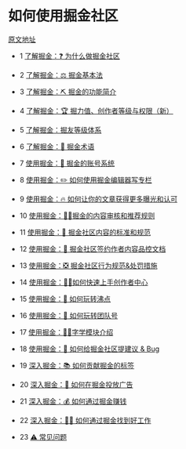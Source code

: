 <h1>如何使用掘金社区</h1>

<p><a href="https://juejin.cn/book/6844733795329900551?scrollMenuIndex=1">原文地址</a></p>

- 1 <a href="./1-了解掘金：❓ 为什么做掘金社区">了解掘金：❓ 为什么做掘金社区</a>

- 2 <a href="./2-了解掘金：⚖️ 掘金基本法">了解掘金：⚖️ 掘金基本法</a>

- 3 <a href="./3-了解掘金：⛏️ 掘金的功能简介">了解掘金：⛏️ 掘金的功能简介</a>

- 4 <a href="./4-了解掘金：🏆 掘力值、创作者等级与权限（新）">了解掘金：🏆 掘力值、创作者等级与权限（新）</a>

- 5 <a href="./5-了解掘金：掘友等级体系">了解掘金：掘友等级体系</a>

- 6 <a href="./6-了解掘金：📖 掘金术语">了解掘金：📖 掘金术语</a>

- 7 <a href="./7-使用掘金：👤 掘金的账号系统">使用掘金：👤 掘金的账号系统</a>

- 8 <a href="./8-使用掘金：✏️ 如何使用掘金编辑器写专栏">使用掘金：✏️ 如何使用掘金编辑器写专栏</a>

- 9 <a href="./9-使用掘金：🔥 如何让你的文章获得更多曝光和认可">使用掘金：🔥 如何让你的文章获得更多曝光和认可</a>

- 10 <a href="./10-使用掘金：👮‍♀️掘金的内容审核和推荐规则">使用掘金：👮‍♀️掘金的内容审核和推荐规则</a>

- 11 <a href="./11-使用掘金：📐 掘金社区内容的标准和规范">使用掘金：📐 掘金社区内容的标准和规范</a>

- 12 <a href="./12-使用掘金：🚁 掘金社区签约作者内容品控文档">使用掘金：🚁 掘金社区签约作者内容品控文档</a>

- 13 <a href="./13-使用掘金：❎ 掘金社区行为规范&处罚措施">使用掘金：❎ 掘金社区行为规范&处罚措施</a>

- 14 <a href="./14-使用掘金：✍🏻如何快速上手创作者中心">使用掘金：✍🏻如何快速上手创作者中心</a>

- 15 <a href="./15-使用掘金：🎈 如何玩转沸点">使用掘金：🎈 如何玩转沸点</a>

- 16 <a href="./16-使用掘金：👤 如何玩转团队号">使用掘金：👤 如何玩转团队号</a>

- 17 <a href="./17-使用掘金：👩‍🎓字学模块介绍">使用掘金：👩‍🎓字学模块介绍</a>

- 18 <a href="./18-使用掘金：💬 如何给掘金社区提建议 & Bug">使用掘金：💬 如何给掘金社区提建议 & Bug</a>

- 19 <a href="./19-深入掘金：📚 如何贡献掘金的标签">深入掘金：📚 如何贡献掘金的标签</a>

- 20 <a href="./20-深入掘金：💸 如何在掘金投放广告">深入掘金：💸 如何在掘金投放广告</a>

- 21 <a href="./21-深入掘金：💰 如何通过掘金赚钱">深入掘金：💰 如何通过掘金赚钱</a>

- 22 <a href="./22-深入掘金：👨‍💻 如何通过掘金找到好工作">深入掘金：👨‍💻 如何通过掘金找到好工作</a>

- 23 <a href="./23-⚠️ 常见问题">⚠️ 常见问题</a>

